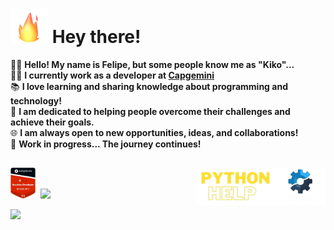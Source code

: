 
# <img alt="img" height="55" width="60" src="https://raw.githubusercontent.com/beckerfelipee/ImagesDB/main/Misc/fire.gif"> Hey there!

🙋‍♂️ **Hello! My name is Felipe, but some people know me as "Kiko"...** <br>
👨‍💻 **I currently work as a developer at [Capgemini](https://www.capgemini.com/pt-en/)** <br>
📚 **I love learning and sharing knowledge about programming and technology!** <br>
💪 **I am dedicated to helping people overcome their challenges and achieve their goals.** <br>
🌐 **I am always open to new opportunities, ideas, and collaborations!** <br>
🚀 **Work in progress... The journey continues!** <br>

<!-- 💼 **I am actively seeking a developer position where I can grow and contribute my skills!** <br> -->
<!-- 🌐 **I am always open to new challenges and opportunities!** <br> -->
<!-- 🐍 **Python is my therapy, but i'm always exploring new tools...** <br> -->
<!-- 🎓 **I have a degree in Psychology and a background in Cognitive Science research.** <br> -->


##

 <a href="https://beckerfelipee.github.io/GPTool-LandingPage/">
  <img align="right" alt="Gptool" height="60" width="80" src="https://raw.githubusercontent.com/beckerfelipee/ImagesDB/main/GPTool/GPToolLogo1.gif">
</a>
 <a href="https://raw.githubusercontent.com/beckerfelipee/ImagesDB/main/PythonHelp/Python%20Help.png">
  <img align="right" alt="Python-help" height="60" src="https://raw.githubusercontent.com/beckerfelipee/ImagesDB/main/PythonHelp/PythonHelp.png">
</a>

<!-- Icons --> 
<p align="left"> <img height="50" src="https://raw.githubusercontent.com/beckerfelipee/ImagesDB/main/OutsystemsProjects/Misc/Reactive%20Badge.png">&nbsp;&nbsp;<img src="https://skillicons.dev/icons?i=github,py,css,html,js,nodejs,cs,dotnet"> </p>

<!-- Discord --> 
<!--<a href="https://cdn.discordapp.com/attachments/770989141134671925/1160196258691022888/Kikope_Discord.png?ex=6533c7f7&is=652152f7&hm=95c883607f5586049b244be135897da722efa19adeaa7f4a372595650b44147a&" target="_blank"><img 
height='36' src="https://img.shields.io/badge/Discord-7289DA?style=for-the-badge&logo=discord&logoColor=white" target="_blank"></a> 
&nbsp;--> 
<a href="https://www.linkedin.com/in/felipebeckersantos/" target="_blank"><img height='36' margin-left=100 src="https://img.shields.io/badge/-LinkedIn-%230077B5?style=for-the-badge&logo=linkedin&logoColor=white" target="_blank"></a> 
<!-- &nbsp;<a href='https://www.buymeacoffee.com/beckerfelipee' target='_blank'><img height='36' style='border:0px;height:36px;' src='https://raw.githubusercontent.com/beckerfelipee/ImagesDB/main/Misc/BuyMeCoffee.png' border='0' alt='Buy Me a Coffee' /></a> --> 


